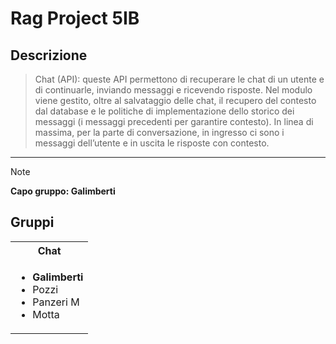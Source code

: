 # Rag Project 5IB

## Descrizione

> Chat (API): queste API permettono di recuperare le chat di un utente e di continuarle,
> inviando messaggi e ricevendo risposte. Nel modulo viene gestito, oltre al salvataggio
> delle chat, il recupero del contesto dal database e le politiche di implementazione
> dello storico dei messaggi (i messaggi precedenti per garantire contesto). In linea di
> massima, per la parte di conversazione, in ingresso ci sono i messaggi dell’utente e in
> uscita le risposte con contesto.

---

> [!NOTE] 
> **Capo gruppo: Galimberti**
> <br>

## Gruppi

<table>
<tr>
<th> Chat </th>
</tr>
<tr>
<td>

- **Galimberti**
- Pozzi
- Panzeri M
- Motta

</td>
</tr>
</table>

</td>
</tr>
</table>

